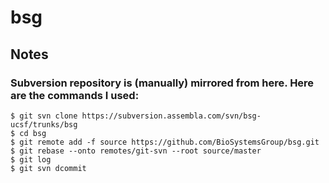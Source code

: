# bsg

## Notes
### Subversion repository is (manually) mirrored from here.  Here are the commands I used:
```
$ git svn clone https://subversion.assembla.com/svn/bsg-ucsf/trunks/bsg
$ cd bsg
$ git remote add -f source https://github.com/BioSystemsGroup/bsg.git
$ git rebase --onto remotes/git-svn --root source/master
$ git log
$ git svn dcommit
```
